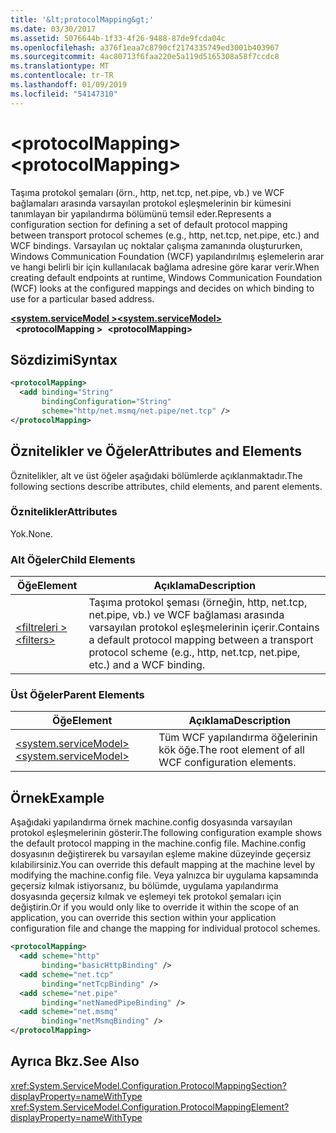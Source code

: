 ```yaml
---
title: '&lt;protocolMapping&gt;'
ms.date: 03/30/2017
ms.assetid: 5076644b-1f33-4f26-9488-87de9fcda04c
ms.openlocfilehash: a376f1eaa7c8790cf2174335749ed3001b403967
ms.sourcegitcommit: 4ac80713f6faa220e5a119d5165308a58f7ccdc8
ms.translationtype: MT
ms.contentlocale: tr-TR
ms.lasthandoff: 01/09/2019
ms.locfileid: "54147310"
---
```

# <a name="ltprotocolmappinggt"></a><span data-ttu-id="face7-102">&lt;protocolMapping&gt;</span><span class="sxs-lookup"><span data-stu-id="face7-102">&lt;protocolMapping&gt;</span></span>
<span data-ttu-id="face7-103">Taşıma protokol şemaları (örn., http, net.tcp, net.pipe, vb.) ve WCF bağlamaları arasında varsayılan protokol eşleşmelerinin bir kümesini tanımlayan bir yapılandırma bölümünü temsil eder.</span><span class="sxs-lookup"><span data-stu-id="face7-103">Represents a configuration section for defining a set of default protocol mapping between transport protocol schemes (e.g., http, net.tcp, net.pipe, etc.) and WCF bindings.</span></span> <span data-ttu-id="face7-104">Varsayılan uç noktalar çalışma zamanında oluştururken, Windows Communication Foundation (WCF) yapılandırılmış eşlemelerin arar ve hangi belirli bir için kullanılacak bağlama adresine göre karar verir.</span><span class="sxs-lookup"><span data-stu-id="face7-104">When creating default endpoints at runtime, Windows Communication Foundation (WCF) looks at the configured mappings and decides on which binding to use for a particular based address.</span></span>  
  
[<span data-ttu-id="face7-105">**\<system.serviceModel >**</span><span class="sxs-lookup"><span data-stu-id="face7-105">**\<system.serviceModel>**</span></span>](system-servicemodel.md)  
<span data-ttu-id="face7-106">&nbsp;&nbsp;**\<protocolMapping >**</span><span class="sxs-lookup"><span data-stu-id="face7-106">&nbsp;&nbsp;**\<protocolMapping>**</span></span>  
  
## <a name="syntax"></a><span data-ttu-id="face7-107">Sözdizimi</span><span class="sxs-lookup"><span data-stu-id="face7-107">Syntax</span></span>  
  
```xml  
<protocolMapping>
  <add binding="String"
       bindingConfiguration="String"
       scheme="http/net.msmq/net.pipe/net.tcp" />
</protocolMapping>
```  
  
## <a name="attributes-and-elements"></a><span data-ttu-id="face7-108">Öznitelikler ve Öğeler</span><span class="sxs-lookup"><span data-stu-id="face7-108">Attributes and Elements</span></span>  
 <span data-ttu-id="face7-109">Öznitelikler, alt ve üst öğeler aşağıdaki bölümlerde açıklanmaktadır.</span><span class="sxs-lookup"><span data-stu-id="face7-109">The following sections describe attributes, child elements, and parent elements.</span></span>  
  
### <a name="attributes"></a><span data-ttu-id="face7-110">Öznitelikler</span><span class="sxs-lookup"><span data-stu-id="face7-110">Attributes</span></span>  
 <span data-ttu-id="face7-111">Yok.</span><span class="sxs-lookup"><span data-stu-id="face7-111">None.</span></span>  
  
### <a name="child-elements"></a><span data-ttu-id="face7-112">Alt Öğeler</span><span class="sxs-lookup"><span data-stu-id="face7-112">Child Elements</span></span>  
  
|<span data-ttu-id="face7-113">Öğe</span><span class="sxs-lookup"><span data-stu-id="face7-113">Element</span></span>|<span data-ttu-id="face7-114">Açıklama</span><span class="sxs-lookup"><span data-stu-id="face7-114">Description</span></span>|  
|-------------|-----------------|  
|[<span data-ttu-id="face7-115">\<filtreleri ></span><span class="sxs-lookup"><span data-stu-id="face7-115">\<filters></span></span>](filters-of-routing.md)|<span data-ttu-id="face7-116">Taşıma protokol şeması (örneğin, http, net.tcp, net.pipe, vb.) ve WCF bağlaması arasında varsayılan protokol eşleşmelerinin içerir.</span><span class="sxs-lookup"><span data-stu-id="face7-116">Contains a default protocol mapping between a transport protocol scheme (e.g., http, net.tcp, net.pipe, etc.) and a WCF binding.</span></span>|  
  
### <a name="parent-elements"></a><span data-ttu-id="face7-117">Üst Öğeler</span><span class="sxs-lookup"><span data-stu-id="face7-117">Parent Elements</span></span>  
  
|<span data-ttu-id="face7-118">Öğe</span><span class="sxs-lookup"><span data-stu-id="face7-118">Element</span></span>|<span data-ttu-id="face7-119">Açıklama</span><span class="sxs-lookup"><span data-stu-id="face7-119">Description</span></span>|  
|-------------|-----------------|  
|[<span data-ttu-id="face7-120">\<system.serviceModel></span><span class="sxs-lookup"><span data-stu-id="face7-120">\<system.serviceModel></span></span>](system-servicemodel.md)|<span data-ttu-id="face7-121">Tüm WCF yapılandırma öğelerinin kök öğe.</span><span class="sxs-lookup"><span data-stu-id="face7-121">The root element of all WCF configuration elements.</span></span>|  
  
## <a name="example"></a><span data-ttu-id="face7-122">Örnek</span><span class="sxs-lookup"><span data-stu-id="face7-122">Example</span></span>  
 <span data-ttu-id="face7-123">Aşağıdaki yapılandırma örnek machine.config dosyasında varsayılan protokol eşleşmelerinin gösterir.</span><span class="sxs-lookup"><span data-stu-id="face7-123">The following configuration example shows the default protocol mapping in the machine.config file.</span></span> <span data-ttu-id="face7-124">Machine.config dosyasının değiştirerek bu varsayılan eşleme makine düzeyinde geçersiz kılabilirsiniz.</span><span class="sxs-lookup"><span data-stu-id="face7-124">You can override this default mapping at the machine level by modifying the machine.config file.</span></span> <span data-ttu-id="face7-125">Veya yalnızca bir uygulama kapsamında geçersiz kılmak istiyorsanız, bu bölümde, uygulama yapılandırma dosyasında geçersiz kılmak ve eşlemeyi tek protokol şemaları için değiştirin.</span><span class="sxs-lookup"><span data-stu-id="face7-125">Or if you would only like to override it within the scope of an application, you can override this section within your application configuration file and change the mapping for individual protocol schemes.</span></span>  
  
```xml  
<protocolMapping>
  <add scheme="http"
       binding="basicHttpBinding" />
  <add scheme="net.tcp"
       binding="netTcpBinding" />
  <add scheme="net.pipe"
       binding="netNamedPipeBinding" />
  <add scheme="net.msmq"
       binding="netMsmqBinding" />
</protocolMapping>
```  
  
## <a name="see-also"></a><span data-ttu-id="face7-126">Ayrıca Bkz.</span><span class="sxs-lookup"><span data-stu-id="face7-126">See Also</span></span>  
 <xref:System.ServiceModel.Configuration.ProtocolMappingSection?displayProperty=nameWithType>       
 <xref:System.ServiceModel.Configuration.ProtocolMappingElement?displayProperty=nameWithType>    
